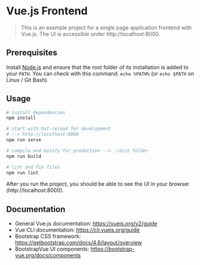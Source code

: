 # Vue.js Frontend

> This is an example project for a single page application frontend with Vue.js. The UI is accessible under http://localhost:8000.

## Prerequisites

Install [Node.js](https://nodejs.org) and ensure that the root folder of its installation is added to your `PATH`. You can check with this command: `echo %PATH%` (or `echo $PATH` on Linux / Git Bash).

## Usage

```bash
# install dependencies
npm install

# start with hot-reload for development
# --> http://localhost:8000
npm run serve

# compile and minify for production --> ./dist folder
npm run build

# lint and fix files
npm run lint
```

After you run the project, you should be able to see the UI in your browser (http://localhost:8000).

## Documentation

- General Vue.js documentation: https://vuejs.org/v2/guide
- Vue CLI documentation: https://cli.vuejs.org/guide
- Bootstrap CSS framework: https://getbootstrap.com/docs/4.6/layout/overview
- BootstrapVue UI components: https://bootstrap-vue.org/docs/components

